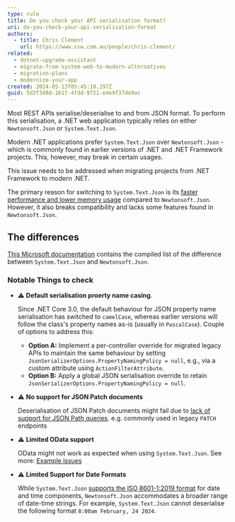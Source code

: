 ```yaml
---
type: rule
title: Do you check your API serialisation format?
uri: do-you-check-your-api-serialisation-format
authors:
  - title: Chris Clement
    url: https://www.ssw.com.au/people/chris-clement/
related:
  - dotnet-upgrade-assistant
  - migrate-from-system-web-to-modern-alternatives
  - migration-plans
  - modernize-your-app
created: 2024-05-13T05:45:10.297Z
guid: 5d3f3d8d-161f-4fdd-9721-e4e9f37de9ac
---
```


Most REST APIs serialise/deserialise to and from JSON format. To perform this serialisation, a .NET web application typically relies on either `Newtonsoft.Json` or `System.Text.Json`.

Modern .NET applications prefer `System.Text.Json` over `Newtonsoft.Json` - which is commonly found in earlier versions of .NET and .NET Framework projects. 
This, however, may break in certain usages.

This issue needs to be addressed when migrating projects from .NET Framework to modern .NET.


<!--endintro-->


The primary reason for switching to `System.Text.Json` is its [faster performance and lower memory usage](https://devblogs.microsoft.com/dotnet/the-convenience-of-system-text-json/) compared to `Newtonsoft.Json`. However, it also breaks compatibility and lacks some features found in `Newtonsoft.Json`.


## The differences
[This Microsoft documentation](https://learn.microsoft.com/en-us/dotnet/standard/serialization/system-text-json/migrate-from-newtonsoft?pivots=dotnet-9-0#table-of-differences) contains the compiled list of the difference between `System.Text.Json` and `Newtonsoft.Json`.


### Notable Things to check

- ⚠️ **Default serialisation proerty name casing**.
  
  Since .NET Core 3.0, the default behaviour for JSON property name serialisation has switched to `camelCase`, whereas earlier versions will follow the class's property names as-is (usually in `PascalCase`).
  Couple of options to address this:
    - **Option A:** Implement a per-controller override for migrated legacy APIs to maintain the same behaviour by setting `JsonSerializerOptions.PropertyNamingPolicy = null`, e.g., via a custom attribute using `ActionFilterAttribute`.
    - **Option B:** Apply a global JSON serialisation override to retain `JsonSerializerOptions.PropertyNamingPolicy = null`.


- ⚠️ **No support for JSON Patch documents**
  
  Deserialisation of JSON Patch documents might fail due to [lack of support for JSON Path queries](https://learn.microsoft.com/en-us/dotnet/standard/serialization/system-text-json/migrate-from-newtonsoft?pivots=dotnet-9-0#json-path-queries-not-supported). e.g. commonly used in legacy `PATCH` endpoints


- ⚠️ **Limited OData support**

  OData might not work as expected when using `System.Text.Json`. See more: [Example issues](https://github.com/OData/AspNetCoreOData/issues/424)


- ⚠️ **Limited Support for Date Formats**

  While `System.Text.Json` [supports the ISO 8601-1:2019 format](https://learn.microsoft.com/en-us/dotnet/standard/datetime/system-text-json-support#the-extended-iso-8601-12019-profile-in-systemtextjson) for date and time components, `Newtonsoft.Json` accommodates a broader range of date-time strings. For example, `System.Text.Json` cannot deserialise the following format `8:00am February, 24 2024`.
